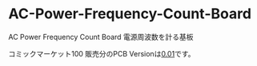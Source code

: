 # AC-Power-Frequency-Count-Board
AC Power Frequency Count Board
電源周波数を計る基板

コミックマーケット100 販売分のPCB Versionは[0.01](../../tree/main/PCB/0.01/)です。

